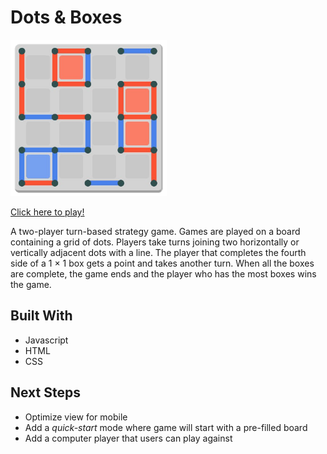 # Dots & Boxes

[<img src="images/dots-and-boxes.png" width="250" height="250">](https://bernallium.github.io/dots-and-boxes-logo/)

[Click here to play!](https://bernallium.github.io/dots-and-boxes/)

A two-player turn-based strategy game. Games are played on a board containing a grid of dots. Players take turns joining two horizontally or vertically adjacent dots with a line. The player that completes the fourth side of a 1 × 1 box gets a point and takes another turn. When all the boxes are complete, the game ends and the player who has the most boxes wins the game.

## Built With

* Javascript
* HTML
* CSS

## Next Steps

* Optimize view for mobile
* Add a *quick-start* mode where game will start with a pre-filled board
* Add a computer player that users can play against
